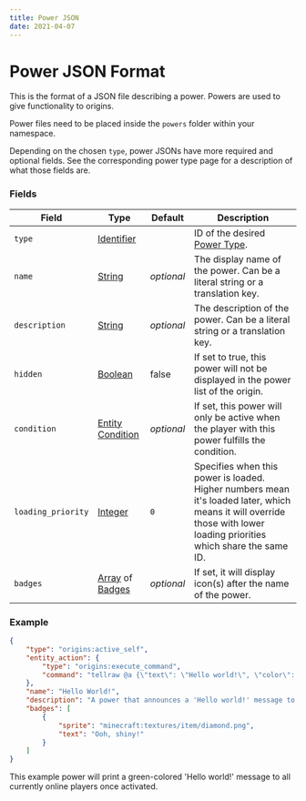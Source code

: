 ```yaml
---
title: Power JSON
date: 2021-04-07
---
```


# Power JSON Format

This is the format of a JSON file describing a power. Powers are used to give functionality to origins.

Power files need to be placed inside the `powers` folder within your namespace.

Depending on the chosen `type`, power JSONs have more required and optional fields. See the corresponding power type page for a description of what those fields are.

### Fields

Field  | Type | Default | Description
-------|------|---------|-------------
`type` | [Identifier](../types/data_types/identifier.md) | | ID of the desired [Power Type](../types/power_types.md).
`name` | [String](../types/data_types/string.md) | _optional_ | The display name of the power. Can be a literal string or a translation key.
`description` | [String](../types/data_types/string.md) | _optional_ | The description of the power. Can be a literal string or a translation key.
`hidden` | [Boolean](../types/data_types/boolean.md) | false | If set to true, this power will not be displayed in the power list of the origin.
`condition` | [Entity Condition](../types/entity_conditions.md) | _optional_ | If set, this power will only be active when the player with this power fulfills the condition.
`loading_priority` | [Integer](../types/data_types/integer.md) | `0` | Specifies when this power is loaded. Higher numbers mean it's loaded later, which means it will override those with lower loading priorities which share the same ID.
`badges` | [Array](../types/data_types/array.md) of [Badges](../types/data_types/badge.md) | _optional_ | If set, it will display icon(s) after the name of the power.

### Example
```json
{
    "type": "origins:active_self",
    "entity_action": {
        "type": "origins:execute_command",
        "command": "tellraw @a {\"text\": \"Hello world!\", \"color\": \"green\"}"
    },
    "name": "Hello World!",
    "description": "A power that announces a 'Hello world!' message to everyone in the server.",
    "badges": [
        {
            "sprite": "minecraft:textures/item/diamond.png",
            "text": "Ooh, shiny!"
        }
    ]
}
```
This example power will print a green-colored 'Hello world!' message to all currently online players once activated.